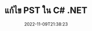 ---
############################# Static ############################
layout: "auto-gen-editor"
date: 2022-11-09T21:38:23
draft: false
otherformats: doc docx docm dotx xls xlsx xlsm ppt pptx pptm mobi epub html mhtml txt xml eml emlx mbox msg

############################# Head ############################
head_title: "PST ผู้แก้ไข — แก้ไข PST ใน C# .NET"
head_description: "วิธีแก้ไข PST ใน C# .NET โดยใช้โค้ดสองสามบรรทัด ใช้ API การประมวลผลเอกสาร GroupDocs เพื่อแก้ไข อัปเดต และบันทึกรูปแบบไฟล์มากกว่า 30 รูปแบบ"

############################# Header ############################
title: "แก้ไข PST ใน C# .NET"
description: "การแก้ไข PST ที่มีประสิทธิภาพและมีประสิทธิภาพโดยใช้ GroupDocs.Editor ฝั่งเซิร์ฟเวอร์สำหรับ API ของ C# .NET โดยไม่ต้องใช้ซอฟต์แวร์ใดๆ เช่น Microsoft หรือ Open Office"
bg_image: "https://cms.admin.containerize.com/templates/aspose/App_Themes/V3/images/bg/header1.png"
bg_overlay: false
button:
    enable: true
    icon: "fas fa-arrow-down"
    label: "ดาวน์โหลด ทดลองใช้ฟรี"
    link: "https://downloads.groupdocs.com/editor/net"

############################# SubMenu ############################
submenu:
    enable: true

    left:
        img_alt: "GroupDocs.Editor for .NET"
        image: "https://cms.admin.containerize.com/templates/groupdocs/images/product-logos/90x90-noborder/groupdocs-editor-net.png"
        product: "GroupDocs.Editor"
        platform: ".NET"

    middle:
        button:

            # button loop
            - link: "https://apireference.groupdocs.com/editor/net"
              text: "การอ้างอิง API"

            # button loop
            - link: "https://github.com/groupdocs-editor"
              text: "ตัวอย่างโค้ด"

            # button loop
            - link: "https://products.groupdocs.app/editor/family"
              text: "การสาธิตสด"

            # button loop
            - link: "https://purchase.groupdocs.com/pricing/editor/net"
              text: "ราคา"

    right:
        link_download: "https://downloads.groupdocs.com/editor"
        link_learn: "https://docs.groupdocs.com/editor/net"
        link_buy: "https://purchase.groupdocs.com"

############################# About ############################
about:
    enable: true
    title: "เกี่ยวกับ GroupDocs.Editor for .NET API"
    content: |
        [GroupDocs.Editor for .NET](/th/editor/net/) API เป็นตัวเลือกที่เหมาะสมในการแก้ไขเอกสาร Microsoft Word, Excel, PowerPoint, Open Office และงานนำเสนอ GroupDocs.Editor เป็น API แบบสแตนด์อโลนที่เหมาะสำหรับระบบฝั่งเซิร์ฟเวอร์และระบบแบ็คเอนด์ที่ต้องการประสิทธิภาพสูง ไม่ได้ขึ้นอยู่กับซอฟต์แวร์ใดๆ เช่น Microsoft หรือ Open Office

############################# Steps ############################
steps:
    enable: true
    title_left: "ขั้นตอนในการแก้ไข PST ใน C#"
    content_left: |
        [GroupDocs.Editor for .NET](/th/editor/net/) เป็นวิธีที่ง่ายและตรงไปตรงมาสำหรับนักพัฒนาในการแก้ไขไฟล์ PST โดยใช้โค้ดสองสามบรรทัด
        * สร้างอินสแตนซ์ของคลาส "Editor" ที่มีเส้นทางไฟล์บังคับหรือไบต์สตรีม แล้วโหลดไฟล์ PST
        * สร้างและตั้งค่าอินสแตนซ์คลาส `EmailEditOptions` สำหรับรูปแบบไฟล์ PST
        * เรียกใช้เมธอด `Editor.Edit()` และรับเอกสาร PST ในรูปแบบ HTML ที่แก้ไขได้อย่างง่ายดายด้วยตัวแก้ไข WYSIWYG ใดๆ
        * เรียกเมธอด `Editor.Save()` และบันทึกไฟล์ PST ที่แก้ไขแล้วโดยใช้คลาส `EmailSaveOptions`

        
    title_right: "ความต้องการของระบบ"
    content_right: |
        การแก้ไขเอกสารขั้นพื้นฐานด้วย GroupDocs.Editor for .NET API สามารถทำได้โดยใช้ขั้นตอนง่ายๆ ไม่กี่ขั้นตอน API ของเราได้รับการสนับสนุนบนแพลตฟอร์มและระบบปฏิบัติการหลักทั้งหมด ก่อนดำเนินการโค้ดด้านล่าง โปรดตรวจสอบให้แน่ใจว่าคุณได้ติดตั้งข้อกำหนดเบื้องต้นต่อไปนี้ไว้ในระบบของคุณแล้ว

        * ระบบปฏิบัติการ: Microsoft Windows, Linux, MacOS
        * สภาพแวดล้อมการพัฒนา: Microsoft Visual Studio, Xamarin, MonoDevelop
        * กรอบงาน: .NET Framework, .NET Standard, .NET Core, Mono
        * ดาวน์โหลด GroupDocs.Editor for .NET เวอร์ชันล่าสุดจาก [NuGet](https://www.nuget.org/packages/groupdocs.editor)
        
    code: |        
        ```csharp
        // Load the PST file into Editor
        Editor editor = new Editor("source.pst");

        // Create and adjust the edit options
        EmailEditOptions editOptions = new EmailEditOptions();
        
        // Open input PST document for edit — obtain an intermediate document, that can be edited
        EditableDocument beforeEdit = editor.Edit(editOptions);

        // Grab PST document content and associated resources from editable document
        string content = beforeEdit.GetEmbeddedHtml();

        // Send the content to WYSIWYG-editor, edit it there, and send edited content back to the server-side
        // This step simulates a such operation
        string updatedContent = content.Replace("project", "Edited project");

        // Grab edited content and resources from WYSIWYG-editor and create a new EditableDocument instance from it
        EditableDocument afterEdit = EditableDocument.FromMarkup(updatedContent, null);

        // Create a save options
        EmailSaveOptions saveOptions = new EmailSaveOptions();

        // Save edited PST document to the file
        editor.Save(afterEdit, "edited.pst", saveOptions);
        ```
        
############################# Demos ############################
demos:
    enable: true
    title: "PST การสาธิตสดของบรรณาธิการ"
    content: |
        แก้ไข PST ทันทีโดยไปที่เว็บไซต์ [GroupDocs.Editor Live Demos](https://products.groupdocs.app/editor/family)
        การสาธิตสดมีประโยชน์ดังต่อไปนี้
        
############################# More Formats ############################
more_formats:
    enable: true
    title: "บรรณาธิการที่สนับสนุนอื่น ๆ"
    content: |
        คุณยังสามารถแก้ไขรูปแบบไฟล์อื่นๆ ได้อีกด้วย โปรดดูรายการทั้งหมดด้านล่าง


############################# Back to top ###############################
back_to_top:
    enable: true
---